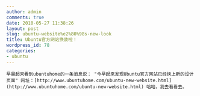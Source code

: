 ```yaml
---
author: admin
comments: true
date: 2010-05-27 11:38:26
layout: post
slug: ubuntu-website%e2%80%98s-new-look
title: Ubuntu官方网站换装啦！
wordpress_id: 78
categories:
- ubuntu
---
```



	早晨起来看到ubuntuhome的一条消息说： "今早起来发现Ubuntu官方网站已经换上新的设计页面" 网址：[http://www.ubuntuhome.com/ubuntu-new-website.html](http://www.ubuntuhome.com/ubuntu-new-website.html) 哈哈，我去看看去。





